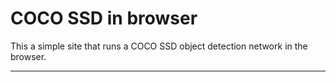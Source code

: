 COCO SSD in browser
=================

This a simple site that runs a COCO SSD object detection network in the browser.

-------------------
